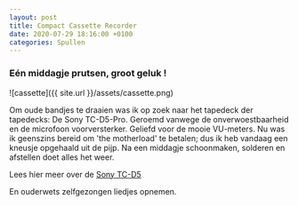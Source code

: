 ```yaml
---
layout: post
title: Compact Cassette Recorder
date: 2020-07-29 18:16:00 +0100
categories: Spullen
---
```


### Eén middagje prutsen, groot geluk !

![cassette]({{ site.url }}/assets/cassette.png)

Om oude bandjes te draaien was ik op zoek naar het tapedeck der tapedecks: De Sony TC-D5-Pro. Geroemd vanwege de onverwoestbaarheid en de microfoon voorversterker. Geliefd voor de mooie VU-meters.
Nu was ik geenszins bereid om 'the motherload' te betalen; dus ik heb vandaag een kneusje opgehaald uit de pijp. Na een middagje schoonmaken, solderen en afstellen doet alles het weer.

Lees hier meer over de [Sony TC-D5](https://walkmancentral.com/products/tc-d5)

En ouderwets zelfgezongen liedjes opnemen.
